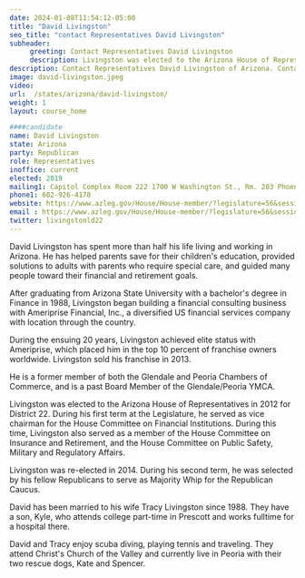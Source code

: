 ```yaml
---
date: 2024-01-08T11:54:12-05:00
title: "David Livingston"
seo_title: "contact Representatives David Livingston"
subheader:
     greeting: Contact Representatives David Livingston
     description: Livingston was elected to the Arizona House of Representatives in 2012 for District 22. During his first term at the Legislature, he served as vice chairman for the House Committee on Financial Institutions.
description: Contact Representatives David Livingston of Arizona. Contact information for David Livingston includes email address, phone number, and mailing address.
image: david-livingston.jpeg
video:
url:  /states/arizona/david-livingston/
weight: 1
layout: course_home

####candidate
name: David Livingston
state: Arizona
party: Republican
role: Representatives
inoffice: current
elected: 2019
mailing1: Capitol Complex Room 222 1700 W Washington St., Rm. 203 Phoenix, AZ 85007-2890
phone1: 602-926-4178
website: https://www.azleg.gov/House/House-member/?legislature=56&session=128&legislator=2175/
email : https://www.azleg.gov/House/House-member/?legislature=56&session=128&legislator=2175/
twitter: livingstonld22
---
```


David Livingston has spent more than half his life living and working in Arizona. He has helped parents save for their children's education, provided solutions to adults with parents who require special care, and guided many people toward their financial and retirement goals.

After graduating from Arizona State University with a bachelor's degree in Finance in 1988, Livingston began building a financial consulting business with Ameriprise Financial, Inc., a diversified US financial services company with location through the country.

During the ensuing 20 years, Livingston achieved elite status with Ameriprise, which placed him in the top 10 percent of franchise owners worldwide. Livingston sold his franchise in 2013.

He is a former member of both the Glendale and Peoria Chambers of Commerce, and is a past Board Member of the Glendale/Peoria YMCA.

Livingston was elected to the Arizona House of Representatives in 2012 for District 22. During his first term at the Legislature, he served as vice chairman for the House Committee on Financial Institutions. During this time, Livingston also served as a member of the House Committee on Insurance and Retirement, and the House Committee on Public Safety, Military and Regulatory Affairs.

Livingston was re-elected in 2014. During his second term, he was selected by his fellow Republicans to serve as Majority Whip for the Republican Caucus.

David has been married to his wife Tracy Livingston since 1988. They have a son, Kyle, who attends college part-time in Prescott and works fulltime for a hospital there.

David and Tracy enjoy scuba diving, playing tennis and traveling. They attend Christ's Church of the Valley and currently live in Peoria with their two rescue dogs, Kate and Spencer.

